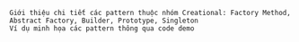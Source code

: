 
    Giới thiệu chi tiết các pattern thuộc nhóm Creational: Factory Method, Abstract Factory, Builder, Prototype, Singleton
    Ví dụ minh họa các pattern thông qua code demo
